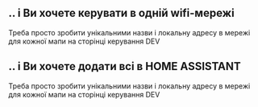 ## .. і Ви хочете керувати в одній wifi-мережі

Треба просто зробити унікальними назви і локальну адресу в мережі для кожної мапи на сторінці керування DEV

## .. і Ви хочете додати всі в HOME ASSISTANT

Треба просто зробити унікальними назви і локальну адресу в мережі для кожної мапи на сторінці керування DEV


